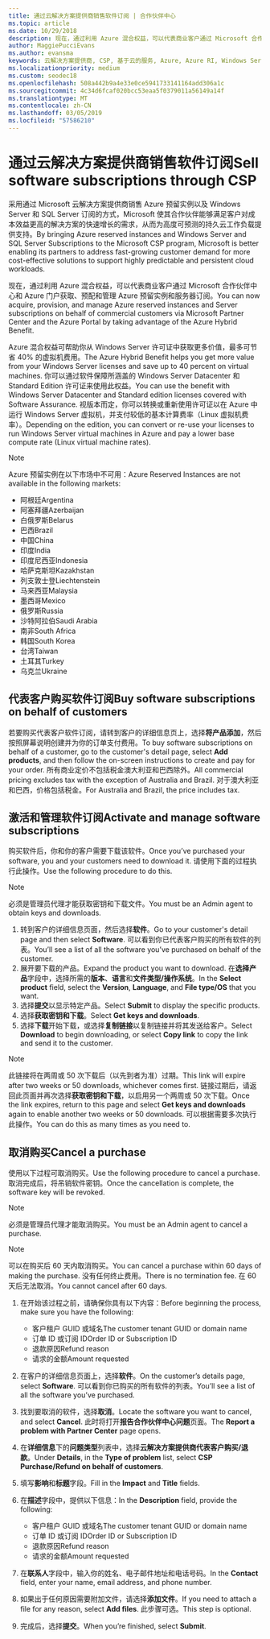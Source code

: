 ```yaml
---
title: 通过云解决方案提供商销售软件订阅 | 合作伙伴中心
ms.topic: article
ms.date: 10/29/2018
description: 现在，通过利用 Azure 混合权益，可以代表商业客户通过 Microsoft 合作伙伴中心和 Azure 门户获取、预配和管理 Azure 预留实例和服务器订阅。
author: MaggiePucciEvans
ms.author: evansma
keywords: 云解决方案提供商, CSP, 基于云的服务, Azure, Azure RI, Windows Server, SQL Server, 软件订阅
ms.localizationpriority: medium
ms.custom: seodec18
ms.openlocfilehash: 508a442b9a4e33e0ce5941733141164add306a1c
ms.sourcegitcommit: 4c34d6fcaf020bcc53eaa5f0379011a56149a14f
ms.translationtype: MT
ms.contentlocale: zh-CN
ms.lasthandoff: 03/05/2019
ms.locfileid: "57586210"
---
```

# <a name="sell-software-subscriptions-through-csp"></a><span data-ttu-id="f6e49-104">通过云解决方案提供商销售软件订阅</span><span class="sxs-lookup"><span data-stu-id="f6e49-104">Sell software subscriptions through CSP</span></span>

<span data-ttu-id="f6e49-105">采用通过 Microsoft 云解决方案提供商销售 Azure 预留实例以及 Windows Server 和 SQL Server 订阅的方式，Microsoft 使其合作伙伴能够满足客户对成本效益更高的解决方案的快速增长的需求，从而为高度可预测的持久云工作负载提供支持。</span><span class="sxs-lookup"><span data-stu-id="f6e49-105">By bringing Azure reserved instances and Windows Server and SQL Server Subscriptions to the Microsoft CSP program, Microsoft is better enabling its partners to address fast-growing customer demand for more cost-effective solutions to support highly predictable and persistent cloud workloads.</span></span> 

<span data-ttu-id="f6e49-106">现在，通过利用 Azure 混合权益，可以代表商业客户通过 Microsoft 合作伙伴中心和 Azure 门户获取、预配和管理 Azure 预留实例和服务器订阅。</span><span class="sxs-lookup"><span data-stu-id="f6e49-106">You can now acquire, provision, and manage Azure reserved instances and Server subscriptions on behalf of commercial customers via Microsoft Partner Center and the Azure Portal by taking advantage of the Azure Hybrid Benefit.</span></span> 

<span data-ttu-id="f6e49-107">Azure 混合权益可帮助你从 Windows Server 许可证中获取更多价值，最多可节省 40% 的虚拟机费用。</span><span class="sxs-lookup"><span data-stu-id="f6e49-107">The Azure Hybrid Benefit helps you get more value from your Windows Server licenses and save up to 40 percent on virtual machines.</span></span> <span data-ttu-id="f6e49-108">你可以通过软件保障所涵盖的 Windows Server Datacenter 和 Standard Edition 许可证来使用此权益。</span><span class="sxs-lookup"><span data-stu-id="f6e49-108">You can use the benefit with Windows Server Datacenter and Standard edition licenses covered with Software Assurance.</span></span> <span data-ttu-id="f6e49-109">视版本而定，你可以转换或重新使用许可证以在 Azure 中运行 Windows Server 虚拟机，并支付较低的基本计算费率（Linux 虚拟机费率）。</span><span class="sxs-lookup"><span data-stu-id="f6e49-109">Depending on the edition, you can convert or re-use your licenses to run Windows Server virtual machines in Azure and pay a lower base compute rate (Linux virtual machine rates).</span></span>

> [!NOTE]  
> <span data-ttu-id="f6e49-110">Azure 预留实例在以下市场中不可用：</span><span class="sxs-lookup"><span data-stu-id="f6e49-110">Azure Reserved Instances are not available in the following markets:</span></span>  
> * <span data-ttu-id="f6e49-111">阿根廷</span><span class="sxs-lookup"><span data-stu-id="f6e49-111">Argentina</span></span>
> * <span data-ttu-id="f6e49-112">阿塞拜疆</span><span class="sxs-lookup"><span data-stu-id="f6e49-112">Azerbaijan</span></span>
> * <span data-ttu-id="f6e49-113">白俄罗斯</span><span class="sxs-lookup"><span data-stu-id="f6e49-113">Belarus</span></span>
> * <span data-ttu-id="f6e49-114">巴西</span><span class="sxs-lookup"><span data-stu-id="f6e49-114">Brazil</span></span>
> * <span data-ttu-id="f6e49-115">中国</span><span class="sxs-lookup"><span data-stu-id="f6e49-115">China</span></span>
> * <span data-ttu-id="f6e49-116">印度</span><span class="sxs-lookup"><span data-stu-id="f6e49-116">India</span></span>
> * <span data-ttu-id="f6e49-117">印度尼西亚</span><span class="sxs-lookup"><span data-stu-id="f6e49-117">Indonesia</span></span>
> * <span data-ttu-id="f6e49-118">哈萨克斯坦</span><span class="sxs-lookup"><span data-stu-id="f6e49-118">Kazakhstan</span></span>
> * <span data-ttu-id="f6e49-119">列支敦士登</span><span class="sxs-lookup"><span data-stu-id="f6e49-119">Liechtenstein</span></span>
> * <span data-ttu-id="f6e49-120">马来西亚</span><span class="sxs-lookup"><span data-stu-id="f6e49-120">Malaysia</span></span>
> * <span data-ttu-id="f6e49-121">墨西哥</span><span class="sxs-lookup"><span data-stu-id="f6e49-121">Mexico</span></span>
> * <span data-ttu-id="f6e49-122">俄罗斯</span><span class="sxs-lookup"><span data-stu-id="f6e49-122">Russia</span></span>
> * <span data-ttu-id="f6e49-123">沙特阿拉伯</span><span class="sxs-lookup"><span data-stu-id="f6e49-123">Saudi Arabia</span></span>
> * <span data-ttu-id="f6e49-124">南非</span><span class="sxs-lookup"><span data-stu-id="f6e49-124">South Africa</span></span>
> * <span data-ttu-id="f6e49-125">韩国</span><span class="sxs-lookup"><span data-stu-id="f6e49-125">South Korea</span></span>
> * <span data-ttu-id="f6e49-126">台湾</span><span class="sxs-lookup"><span data-stu-id="f6e49-126">Taiwan</span></span>
> * <span data-ttu-id="f6e49-127">土耳其</span><span class="sxs-lookup"><span data-stu-id="f6e49-127">Turkey</span></span>
> * <span data-ttu-id="f6e49-128">乌克兰</span><span class="sxs-lookup"><span data-stu-id="f6e49-128">Ukraine</span></span>

## <a name="buy-software-subscriptions-on-behalf-of-customers"></a><span data-ttu-id="f6e49-129">代表客户购买软件订阅</span><span class="sxs-lookup"><span data-stu-id="f6e49-129">Buy software subscriptions on behalf of customers</span></span>

<span data-ttu-id="f6e49-130">若要购买代表客户软件订阅，请转到客户的详细信息页上，选择**将产品添加**，然后按照屏幕说明创建并为你的订单支付费用。</span><span class="sxs-lookup"><span data-stu-id="f6e49-130">To buy software subscriptions on behalf of a customer, go to the customer's detail page, select **Add products**, and then follow the on-screen instructions to create and pay for your order.</span></span> <span data-ttu-id="f6e49-131">所有商业定价不包括税金澳大利亚和巴西除外。</span><span class="sxs-lookup"><span data-stu-id="f6e49-131">All commercial pricing excludes tax with the exception of Australia and Brazil.</span></span> <span data-ttu-id="f6e49-132">对于澳大利亚和巴西，价格包括税金。</span><span class="sxs-lookup"><span data-stu-id="f6e49-132">For Australia and Brazil, the price includes tax.</span></span>


## <a name="activate-and-manage-software-subscriptions"></a><span data-ttu-id="f6e49-133">激活和管理软件订阅</span><span class="sxs-lookup"><span data-stu-id="f6e49-133">Activate and manage software subscriptions</span></span>

<span data-ttu-id="f6e49-134">购买软件后，你和你的客户需要下载该软件。</span><span class="sxs-lookup"><span data-stu-id="f6e49-134">Once you’ve purchased your software, you and your customers need to download it.</span></span> <span data-ttu-id="f6e49-135">请使用下面的过程执行此操作。</span><span class="sxs-lookup"><span data-stu-id="f6e49-135">Use the following procedure to do this.</span></span> 

>[!NOTE]
><span data-ttu-id="f6e49-136">必须是管理员代理才能获取密钥和下载文件。</span><span class="sxs-lookup"><span data-stu-id="f6e49-136">You must be an Admin agent to obtain keys and downloads.</span></span> 

1. <span data-ttu-id="f6e49-137">转到客户的详细信息页面，然后选择**软件**。</span><span class="sxs-lookup"><span data-stu-id="f6e49-137">Go to your customer's detail page and then select **Software**.</span></span> <span data-ttu-id="f6e49-138">可以看到你已代表客户购买的所有软件的列表。</span><span class="sxs-lookup"><span data-stu-id="f6e49-138">You’ll see a list of all the software you’ve purchased on behalf of the customer.</span></span> 
2.  <span data-ttu-id="f6e49-139">展开要下载的产品。</span><span class="sxs-lookup"><span data-stu-id="f6e49-139">Expand the product you want to download.</span></span> <span data-ttu-id="f6e49-140">在**选择产品**字段中，选择所需的**版本**、**语言**和**文件类型/操作系统**。</span><span class="sxs-lookup"><span data-stu-id="f6e49-140">In the **Select product** field, select the **Version**, **Language**, and **File type/OS** that you want.</span></span> 
3.  <span data-ttu-id="f6e49-141">选择**提交**以显示特定产品。</span><span class="sxs-lookup"><span data-stu-id="f6e49-141">Select **Submit** to display the specific products.</span></span> 
4.  <span data-ttu-id="f6e49-142">选择**获取密钥和下载**。</span><span class="sxs-lookup"><span data-stu-id="f6e49-142">Select **Get keys and downloads**.</span></span> 
5.  <span data-ttu-id="f6e49-143">选择**下载**开始下载，或选择**复制链接**以复制链接并将其发送给客户。</span><span class="sxs-lookup"><span data-stu-id="f6e49-143">Select **Download** to begin downloading, or select **Copy link** to copy the link and send it to the customer.</span></span> 

>[!NOTE]
><span data-ttu-id="f6e49-144">此链接将在两周或 50 次下载后（以先到者为准）过期。</span><span class="sxs-lookup"><span data-stu-id="f6e49-144">This link will expire after two weeks or 50 downloads, whichever comes first.</span></span> <span data-ttu-id="f6e49-145">链接过期后，请返回此页面并再次选择**获取密钥和下载**，以启用另一个两周或 50 次下载。</span><span class="sxs-lookup"><span data-stu-id="f6e49-145">Once the link expires, return to this page and select **Get keys and downloads** again to enable another two weeks or 50 downloads.</span></span> <span data-ttu-id="f6e49-146">可以根据需要多次执行此操作。</span><span class="sxs-lookup"><span data-stu-id="f6e49-146">You can do this as many times as you need to.</span></span> 


## <a name="cancel-a-purchase"></a><span data-ttu-id="f6e49-147">取消购买</span><span class="sxs-lookup"><span data-stu-id="f6e49-147">Cancel a purchase</span></span>
<span data-ttu-id="f6e49-148">使用以下过程可取消购买。</span><span class="sxs-lookup"><span data-stu-id="f6e49-148">Use the following procedure to cancel a purchase.</span></span> <span data-ttu-id="f6e49-149">取消完成后，将吊销软件密钥。</span><span class="sxs-lookup"><span data-stu-id="f6e49-149">Once the cancellation is complete, the software key will be revoked.</span></span> 

>[!NOTE]
><span data-ttu-id="f6e49-150">必须是管理员代理才能取消购买。</span><span class="sxs-lookup"><span data-stu-id="f6e49-150">You must be an Admin agent to cancel a purchase.</span></span> 

>[!NOTE]
><span data-ttu-id="f6e49-151">可以在购买后 60 天内取消购买。</span><span class="sxs-lookup"><span data-stu-id="f6e49-151">You can cancel a purchase within 60 days of making the purchase.</span></span> <span data-ttu-id="f6e49-152">没有任何终止费用。</span><span class="sxs-lookup"><span data-stu-id="f6e49-152">There is no termination fee.</span></span> <span data-ttu-id="f6e49-153">在 60 天后无法取消。</span><span class="sxs-lookup"><span data-stu-id="f6e49-153">You cannot cancel after 60 days.</span></span> 

1.  <span data-ttu-id="f6e49-154">在开始该过程之前，请确保你具有以下内容：</span><span class="sxs-lookup"><span data-stu-id="f6e49-154">Before beginning the process, make sure you have the following:</span></span> 
    -   <span data-ttu-id="f6e49-155">客户租户 GUID 或域名</span><span class="sxs-lookup"><span data-stu-id="f6e49-155">The customer tenant GUID or domain name</span></span>
    -   <span data-ttu-id="f6e49-156">订单 ID 或订阅 ID</span><span class="sxs-lookup"><span data-stu-id="f6e49-156">Order ID or Subscription ID</span></span>
    -   <span data-ttu-id="f6e49-157">退款原因</span><span class="sxs-lookup"><span data-stu-id="f6e49-157">Refund reason</span></span>
    -   <span data-ttu-id="f6e49-158">请求的金额</span><span class="sxs-lookup"><span data-stu-id="f6e49-158">Amount requested</span></span>

2.  <span data-ttu-id="f6e49-159">在客户的详细信息页面上，选择**软件**。</span><span class="sxs-lookup"><span data-stu-id="f6e49-159">On the customer’s details page, select **Software**.</span></span> <span data-ttu-id="f6e49-160">可以看到你已购买的所有软件的列表。</span><span class="sxs-lookup"><span data-stu-id="f6e49-160">You’ll see a list of all the software you’ve purchased.</span></span> 

3.  <span data-ttu-id="f6e49-161">找到要取消的软件，选择**取消**。</span><span class="sxs-lookup"><span data-stu-id="f6e49-161">Locate the software you want to cancel, and select **Cancel**.</span></span> <span data-ttu-id="f6e49-162">此时将打开**报告合作伙伴中心问题**页面。</span><span class="sxs-lookup"><span data-stu-id="f6e49-162">The **Report a problem with Partner Center** page opens.</span></span> 

4.  <span data-ttu-id="f6e49-163">在**详细信息**下的**问题类型**列表中，选择**云解决方案提供商代表客户购买/退款**。</span><span class="sxs-lookup"><span data-stu-id="f6e49-163">Under **Details**, in the **Type of problem** list, select **CSP Purchase/Refund on behalf of customers**.</span></span>

5.  <span data-ttu-id="f6e49-164">填写**影响**和**标题**字段。</span><span class="sxs-lookup"><span data-stu-id="f6e49-164">Fill in the **Impact** and **Title** fields.</span></span> 

6.  <span data-ttu-id="f6e49-165">在**描述**字段中，提供以下信息：</span><span class="sxs-lookup"><span data-stu-id="f6e49-165">In the **Description** field, provide the following:</span></span> 
    -   <span data-ttu-id="f6e49-166">客户租户 GUID 或域名</span><span class="sxs-lookup"><span data-stu-id="f6e49-166">The customer tenant GUID or domain name</span></span>
    -   <span data-ttu-id="f6e49-167">订单 ID 或订阅 ID</span><span class="sxs-lookup"><span data-stu-id="f6e49-167">Order ID or Subscription ID</span></span>
    -   <span data-ttu-id="f6e49-168">退款原因</span><span class="sxs-lookup"><span data-stu-id="f6e49-168">Refund reason</span></span>
    -   <span data-ttu-id="f6e49-169">请求的金额</span><span class="sxs-lookup"><span data-stu-id="f6e49-169">Amount requested</span></span>

7.  <span data-ttu-id="f6e49-170">在**联系人**字段中，输入你的姓名、电子邮件地址和电话号码。</span><span class="sxs-lookup"><span data-stu-id="f6e49-170">In the **Contact** field, enter your name, email address, and phone number.</span></span> 

8.  <span data-ttu-id="f6e49-171">如果出于任何原因需要附加文件，请选择**添加文件**。</span><span class="sxs-lookup"><span data-stu-id="f6e49-171">If you need to attach a file for any reason, select **Add files**.</span></span> <span data-ttu-id="f6e49-172">此步骤可选。</span><span class="sxs-lookup"><span data-stu-id="f6e49-172">This step is optional.</span></span> 

9.  <span data-ttu-id="f6e49-173">完成后，选择**提交**。</span><span class="sxs-lookup"><span data-stu-id="f6e49-173">When you’re finished, select **Submit**.</span></span>
